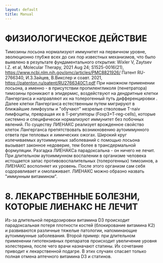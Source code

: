 ```yaml
---
layout: default
title: Manual
---
```

# ФИЗИОЛОГИЧЕСКОЕ ДЕЙСТВИЕ
Тимозины лосьона нормализуют иммунитет на первичном уровне, эволюционно глубже всех до сих пор известных механизмов, что
было выявлено в результате фундаментального открытия:
Wixler V, Zaytsev I.Z. et al, Molecular Therapy, 2021 Aug 24; S1525-0016(21), https://www.ncbi.nlm.nih.gov/pmc/articles/PMC8821926/
Патент RU-2766340, И.З.Зайцев, В.Викслер и соавт. 2021, https://patenton.ru/patent/RU2766340C1.pdf
При накожном применении лосьона, а именно - в присутствии пропиленгликоля (пенетратора) тимозины проникают в эпидермис, воздействуют
на дендритные клетки Лангерганса и направляют их на толерогенный путь дифференцировки . Далее клетки Лангерганса естественным путем
мигрируют в ближайшие лимфоузлы и "обучают" незрелые стволовые Т-naiv лимфоциты, превращая их в Т-регуляторы (Foxp3+T-reg-cells),
которые системно и специфически нормализуют иммунитет без побочных явлений. По существу ЛИЕНАКС реализует врожденное свойство
клеток Лангерганса препятствовать возникновению аутоиммунного ответа при тепловых и химических ожогах.
Широкий круг излечиваемых аутоиммунных заболеваний с помощью лосьона вызывает законное недоверие, тем более в
трансдермальной формуляции. Разгадка ЛИЕНАКСа парадоксальна - он ничего не лечит. При длительном аутоиммунном воспалении в
организме человека истощается запас противовоспалительных (толерогенных) тимозинов, а ЛИЕНАКС восполняет их уровень. После этого
организм сам себя оздоравливает и омолаживает. ЛИЕНАКС можно образно назвать "иммунным витамином".

# 8. ЛЕКАРСТВЕННЫЕ БОЛЕЗНИ, КОТОРЫЕ ЛИЕНАКС НЕ ЛЕЧИТ
Из-за длительной передозировки витамина D3 происходит парадоксальная потеря плотности костей (блокирование витамина К2) и
развиваются различные тяжелые патологии, напоминающие аутоиммунные заболевания. Второй пример: при длительном применении
гипотензивных препаратов происходит увеличение уровня холестерина, после чего врачи назначают статины. Их сочетание приводит к
лекарственной подагре. В этих случаях спасает только полная отмена аптечного витамина D3 и статинов.

